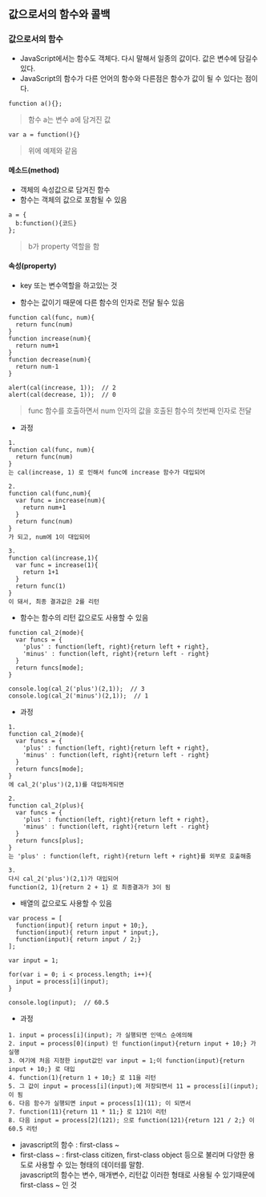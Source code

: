 ## 값으로서의 함수와 콜백
### 값으로서의 함수
- JavaScript에서는 함수도 객체다. 다시 말해서 일종의 값이다. 값은 변수에 담길수 있다.
- JavaScript의 함수가 다른 언어의 함수와 다른점은 함수가 값이 될 수 있다는 점이다.
```
function a(){};
```
> 함수 a는 변수 a에 담겨진 값
```
var a = function(){}
```
> 위에 예제와 같음

#### 메소드(method)
- 객체의 속성값으로 담겨진 함수
- 함수는 객체의 값으로 포함될 수 있음
```
a = {
  b:function(){코드}
};
```
> b가 property 역할을 함

#### 속성(property)
- key 또는 변수역할을 하고있는 것<br />


- 함수는 값이기 때문에 다른 함수의 인자로 전달 될수 있음
```
function cal(func, num){
  return func(num)
}
function increase(num){
  return num+1
}
function decrease(num){
  return num-1
}

alert(cal(increase, 1));  // 2
alert(cal(decrease, 1));  // 0
```
> func 함수를 호출하면서 num 인자의 값을 호출된 함수의 첫번째 인자로 전달

- 과정
```
1.
function cal(func, num){
  return func(num)
} 
는 cal(increase, 1) 로 인해서 func에 increase 함수가 대입되어

2.
function cal(func,num){
  var func = increase(num){
    return num+1
  }
  return func(num)
}
가 되고, num에 1이 대입되어

3.
function cal(increase,1){
  var func = increase(1){
    return 1+1
  }
  return func(1)
}
이 돼서, 최종 결과값은 2를 리턴
```

- 함수는 함수의 리턴 값으로도 사용할 수 있음
```
function cal_2(mode){
  var funcs = {
    'plus' : function(left, right){return left + right},
    'minus' : function(left, right){return left - right}
  }
  return funcs[mode];
}

console.log(cal_2('plus')(2,1));  // 3
console.log(cal_2('minus')(2,1));  // 1
```
- 과정
```
1.
function cal_2(mode){
  var funcs = {
    'plus' : function(left, right){return left + right},
    'minus' : function(left, right){return left - right}
  }
  return funcs[mode];
} 
에 cal_2('plus')(2,1)를 대입하게되면

2.
function cal_2(plus){
  var funcs = {
    'plus' : function(left, right){return left + right},
    'minus' : function(left, right){return left - right}
  }
  return funcs[plus];
} 
는 'plus' : function(left, right){return left + right}를 외부로 호출해줌

3.
다시 cal_2('plus')(2,1)가 대입되어
function(2, 1){return 2 + 1} 로 최종결과가 3이 됨
```

- 배열의 값으로도 사용할 수 있음
```
var process = [
  function(input){ return input + 10;}, 
  function(input){ return input * input;},
  function(input){ return input / 2;}
];

var input = 1;

for(var i = 0; i < process.length; i++){
  input = process[i](input);
}

console.log(input);  // 60.5
```
- 과정
```
1. input = process[i](input); 가 실행되면 인덱스 순에의해 
2. input = process[0](input) 인 function(input){return input + 10;} 가 실행
3. 여기에 처음 지정한 input값인 var input = 1;이 function(input){return input + 10;} 로 대입
4. function(1){return 1 + 10;} 로 11을 리턴
5. 그 값이 input = process[i](input);에 저장되면서 11 = process[i](input);이 됨
6. 다음 함수가 실행되면 input = process[1](11); 이 되면서
7. function(11){return 11 * 11;} 로 121이 리턴
8. 다음 input = process[2](121); 으로 function(121){return 121 / 2;} 이 60.5 리턴
```
- javascript의 함수 : first-class ~
- first-class ~ : first-class citizen, first-class object 등으로 불리며 다양한 용도로 사용할 수 있는 형태의 데이터를 말함.<br />javascript의 함수는 변수, 매개변수, 리턴값 이러한 형태로 사용될 수 있기때문에 first-class ~ 인 것
